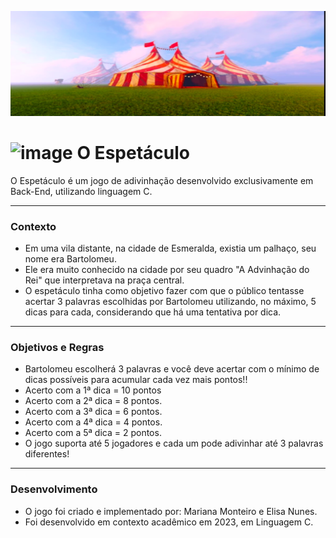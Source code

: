 ![image](cover.png)
 # <img src="https://github.com/user-attachments/assets/a3370697-fe08-4651-a1c7-0490c195e0ca" alt="image" width="50"> O Espetáculo
</p> 

O Espetáculo é um jogo de adivinhação desenvolvido exclusivamente em Back-End, utilizando linguagem C.
<hr>

<h3 align="left">Contexto</h3>

- Em uma vila distante, na cidade de Esmeralda, existia um palhaço, seu nome era Bartolomeu.
- Ele era muito conhecido na cidade por seu quadro "A Advinhação do Rei" que interpretava na praça central.
- O espetáculo tinha como objetivo fazer com que o público tentasse acertar 3 palavras escolhidas por Bartolomeu utilizando, no máximo, 5  dicas para cada, considerando que há uma tentativa por dica.
<hr>

<h3 align="left">Objetivos e Regras</h3>

- Bartolomeu escolherá 3 palavras e você deve acertar com o mínimo de dicas possíveis para acumular cada vez mais pontos!!
- Acerto com a 1ª dica = 10 pontos
- Acerto com a 2ª dica = 8 pontos.
- Acerto com a 3ª dica = 6 pontos.
- Acerto com a 4ª dica = 4 pontos.
- Acerto com a 5ª dica = 2 pontos.
- O jogo suporta até 5 jogadores e cada um pode adivinhar até 3 palavras diferentes!

<hr>

<h3 align="left">Desenvolvimento</h3>

- O jogo foi criado e implementado por: Mariana Monteiro e Elisa Nunes. 
- Foi desenvolvido em contexto acadêmico em 2023, em Linguagem C.

